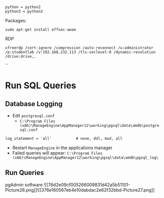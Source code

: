 ```
python = python2 
python3 = python3
```
Packages:
```shell
sudo apt-get install offsec-awae
```
RDP
```shell
xfreerdp /cert-ignore /compression /auto-reconnect /u:administrator /p:studentlab /v:192.168.232.113 /tls-seclevel:0 /dynamic-resolution /drive:drive,.   
```

``
# Run SQL Queries
## Database Logging
* Edit `postgresql.conf`
	* `C:\Program Files (x86)\ManageEngine\AppManager12\working\pgsql\data\amdb\postgresql.conf`
```Text
log_statement = 'all'			# none, ddl, mod, all
```
* Restart `ManageEngine` in the applications manager
* Failed queries will appear:
`C:\Program Files (x86)\ManageEngine\AppManager12\working\pgsql\data\amdb\pgsql_log\`

## Run Queries
pgAdmin software
![[76d2e09cf005266009831d42a5b51101-Picture26.png]]![[376e160567eb4e10dabdac2e62f32bbd-Picture27.png]]
